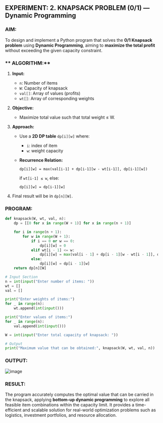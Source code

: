 ## **EXPERIMENT: 2. KNAPSACK PROBLEM (0/1) — Dynamic Programming**



### **AIM:**

To design and implement a Python program that solves the **0/1 Knapsack problem** using **Dynamic Programming**, aiming to **maximize the total profit** without exceeding the given capacity constraint.



### ** ALGORITHM:**

1. **Input:**

   * `n`: Number of items
   * `W`: Capacity of knapsack
   * `val[]`: Array of values (profits)
   * `wt[]`: Array of corresponding weights

2. **Objective:**

   * Maximize total value such that total weight ≤ W.

3. **Approach:**

   * Use a **2D DP table** `dp[i][w]` where:

     * `i`: index of item
     * `w`: weight capacity
   * **Recurrence Relation:**

     ```
     dp[i][w] = max(val[i-1] + dp[i-1][w - wt[i-1]], dp[i-1][w])
     ```

     if `wt[i-1] ≤ w`, else:

     ```
     dp[i][w] = dp[i-1][w]
     ```

4. Final result will be in `dp[n][W]`.



### **PROGRAM:**

```python
def knapsack(W, wt, val, n):
    dp = [[0 for x in range(W + 1)] for x in range(n + 1)]

    for i in range(n + 1):
        for w in range(W + 1):
            if i == 0 or w == 0:
                dp[i][w] = 0
            elif wt[i - 1] <= w:
                dp[i][w] = max(val[i - 1] + dp[i - 1][w - wt[i - 1]], dp[i - 1][w])
            else:
                dp[i][w] = dp[i - 1][w]
    return dp[n][W]

# Input Section
n = int(input("Enter number of items: "))
wt = []
val = []

print("Enter weights of items:")
for _ in range(n):
    wt.append(int(input()))

print("Enter values of items:")
for _ in range(n):
    val.append(int(input()))

W = int(input("Enter total capacity of knapsack: "))

# Output
print("Maximum value that can be obtained:", knapsack(W, wt, val, n))
```



### **OUTPUT:**

![image](https://github.com/user-attachments/assets/1c4763e4-2170-4fcd-a398-0e140d341db4)


### **RESULT:**

The program accurately computes the optimal value that can be carried in the knapsack, applying **bottom-up dynamic programming** to explore all feasible item combinations within the capacity limit. It provides a time-efficient and scalable solution for real-world optimization problems such as logistics, investment portfolios, and resource allocation.


